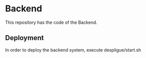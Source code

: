 # Backend

This repository has the code of the Backend.

## Deployment

In order to deploy the backend system, execute despligue/start.sh
